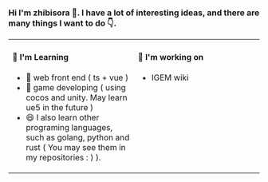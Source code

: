 ### Hi I'm zhibisora 👋. I have a lot of interesting ideas, and there are many things I want to do 👇.

<table>
<tr>
<td valign="top" width="50%">

#### 📜 I'm Learning

<!-- Learning starts -->
-   🔭 web front end ( ts + vue )
-   🌱 game developing ( using cocos and unity. May learn ue5 in the future )
-   😄 I also learn other programing languages, such as golang, python and rust ( You may see them in my repositories : ) ).
<!-- Learning ends -->

<img width="500" height="1">

</td>
<td valign="top" width="50%">

#### 📘 I'm working on

<!-- working on starts -->
-  IGEM wiki
<!-- working on ends -->

<img width="500" height="1">

</td>
</tr>
</table>





<!--
**zhibisora/zhibisora** is a ✨ _special_ ✨ repository because its `README.md` (this file) appears on your GitHub profile.

Here are some ideas to get you started:

- 🔭 I’m currently working on ...
- 🌱 I’m currently learning ...
- 👯 I’m looking to collaborate on ...
- 🤔 I’m looking for help with ...
- 💬 Ask me about ...
- 📫 How to reach me: ...
- 😄 Pronouns: ...
- ⚡ Fun fact: ...
-->
